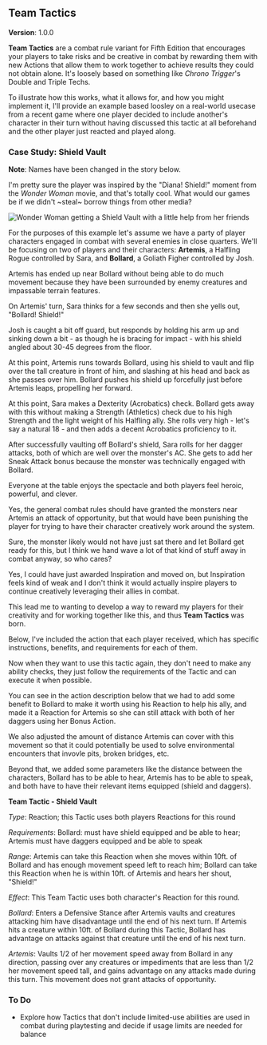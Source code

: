 ## Team Tactics

**Version**: 1.0.0

**Team Tactics** are a combat rule variant for Fifth Edition that encourages your players to take risks and be creative in combat by rewarding them with new Actions that allow them to work together to achieve results they could not obtain alone. It's loosely based on something like *Chrono Trigger*'s Double and Triple Techs.

To illustrate how this works, what it allows for, and how you might implement it, I'll provide an example based loosley on a real-world usecase from a recent game where one player decided to include another's character in their turn without having discussed this tactic at all beforehand and the other player just reacted and played along.

### Case Study: Shield Vault

**Note**:  Names have been changed in the story below.

I'm pretty sure the player was inspired by the "Diana! Shield!" moment from the *Wonder Woman* movie, and that's totally cool. What would our games be if we didn't ~steal~ borrow things from other media?

![Wonder Woman getting a Shield Vault with a little help from her friends](https://78.media.tumblr.com/3ac4c7bdf2321fd51b3dfc24a7df3e3a/tumblr_owu7p14TQL1wuk912o1_500.gif)

For the purposes of this example let's assume we have a party of player characters engaged in combat with several enemies in close quarters. We'll be focusing on two of players and their characters:  **Artemis**, a Halfling Rogue controlled by Sara, and **Bollard**, a Goliath Figher controlled by Josh.

Artemis has ended up near Bollard without being able to do much movement because they have been surrounded by enemy creatures and impassable terrain features.

On Artemis' turn, Sara thinks for a few seconds and then she yells out, "Bollard! Shield!"

Josh is caught a bit off guard, but responds by holding his arm up and sinking down a bit - as though he is bracing for impact - with his shield angled about 30-45 degrees from the floor.

At this point, Artemis runs towards Bollard, using his shield to vault and flip over the tall creature in front of him, and slashing at his head and back as she passes over him. Bollard pushes his shield up forcefully just before Artemis leaps, propelling her forward.

At this point, Sara makes a Dexterity (Acrobatics) check. Bollard gets away with this without making a Strength (Athletics) check due to his high Strength and the light weight of his Halfling ally. She rolls very high - let's say a natural 18 - and then adds a decent Acrobatics proficiency to it.

After successfully vaulting off Bollard's shield, Sara rolls for her dagger attacks, both of which are well over the monster's AC. She gets to add her Sneak Attack bonus because the monster was technically engaged with Bollard.

Everyone at the table enjoys the spectacle and both players feel heroic, powerful, and clever.

Yes, the general combat rules should have granted the monsters near Artemis an attack of opportunity, but that would have been punishing the player for trying to have their character creatively work around the system.

Sure, the monster likely would not have just sat there and let Bollard get ready for this, but I think we hand wave a lot of that kind of stuff away in combat anyway, so who cares?

Yes, I could have just awarded Inspiration and moved on, but Inspiration feels kind of weak and I don't think it would actually inspire players to continue creatively leveraging their allies in combat.

This lead me to wanting to develop a way to reward my players for their creativity and for working together like this, and thus **Team Tactics** was born.

Below, I've included the action that each player received, which has specific instructions, benefits, and requirements for each of them.

Now when they want to use this tactic again, they don't need to make any ability checks, they just follow the requirements of the Tactic and can execute it when possible.

You can see in the action description below that we had to add some benefit to Bollard to make it worth using his Reaction to help his ally, and made it a Reaction for Artemis so she can still attack with both of her daggers using her Bonus Action.

We also adjusted the amount of distance Artemis can cover with this movement so that it could potentially be used to solve environmental encounters that invovle pits, broken bridges, etc.

Beyond that, we added some parameters like the distance between the characters, Bollard has to be able to hear, Artemis has to be able to speak, and both have to have their relevant items equipped (shield and daggers).

**Team Tactic - Shield Vault**

*Type*: Reaction; this Tactic uses both players Reactions for this round

*Requirements*: Bollard: must have shield equipped and be able to hear; Artemis must have daggers equipped and be able to speak

*Range*: Artemis can take this Reaction when she moves within 10ft. of Bollard and has enough movement speed left to reach him; Bollard can take this Reaction when he is within 10ft. of Artemis and hears her shout, "Shield!"

*Effect*: This Team Tactic uses both character's Reaction for this round.

*Bollard*: Enters a Defensive Stance after Artemis vaults and creatures attacking him have disadvantage until the end of his next turn. If Artemis hits a creature within 10ft. of Bollard during this Tactic, Bollard has advantage on attacks against that creature until the end of his next turn.

*Artemis*: Vaults 1/2 of her movement speed away from Bollard in any direction, passing over any creatures or impediments that are less than 1/2 her movement speed tall, and gains advantage on any attacks made during this turn. This movement does not grant attacks of opportunity.

### To Do

- Explore how Tactics that don't include limited-use abilities are used in combat during playtesting and decide if usage limits are needed for balance